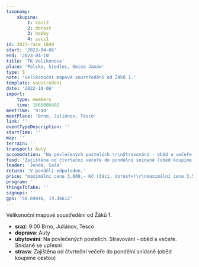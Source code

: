 ```yaml
---
taxonomy:
    skupina:
        1: zaci2
        2: dorost
        3: hobby
        4: zaci1
id: 2023-race_1849
start: '2023-04-06'
end: '2023-04-10'
title: 'TK Velikonoce'
place: 'Polsko, Siedlec, Gmina Janów'
type: S
note: 'Velikonoční mapové soustředění od Žáků 1.'
template: soustredeni
date: '2022-10-06'
import:
    type: members
    time: 1665086402
meetTime: '9:00'
meetPlace: 'Brno, Juliánov, Tesco'
link: ''
eventTypeDescription: ''
startTime: ''
map: ''
terrain: ''
transport: Auty
accomodation: "Na povlečených postelích.\r\nStravování - oběd a večeře.\r\nSnídaně se upřesní"
food: 'Zajištěna od čtvrteční večeře do pondělní snídaně (oběd koupíme cestou)'
leader: 'Jenda, Saša'
return: 'V pondělí odpoledne.'
price: "maximální cena 3.000,- Kč (žáci, dorost+)\r\nmaximální cena 3.500,- Kč (pro ostatní)\r\nKonečná cena bude dopočítána dle reálných nákladů a popřípadě ponížena."
program: ''
thingsToTake: ''
signups: ''
gps: '50.69846, 19.36612'
---
```


Velikonoční mapové soustředění od Žáků 1.
* **sraz**: 9:00 Brno, Juliánov, Tesco
* **doprava**: Auty
* **ubytování**: Na povlečených postelích.
Stravování - oběd a večeře.
Snídaně se upřesní
* **strava**: Zajištěna od čtvrteční večeře do pondělní snídaně (oběd koupíme cestou)
